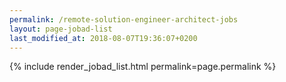 ```yaml
---
permalink: /remote-solution-engineer-architect-jobs
layout: page-jobad-list
last_modified_at: 2018-08-07T19:36:07+0200
---
```

{% include render_jobad_list.html permalink=page.permalink %}
